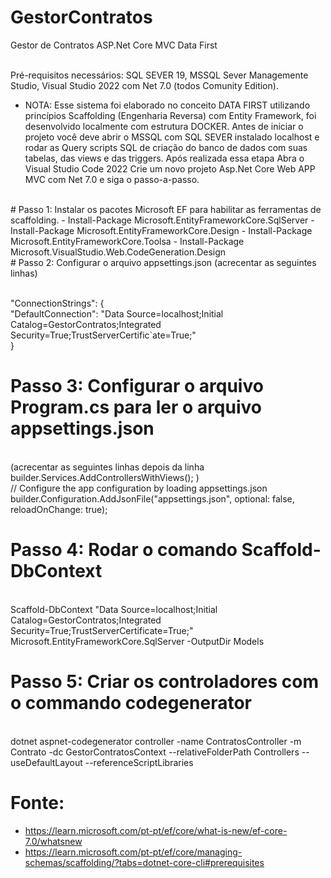 # GestorContratos
 Gestor de Contratos ASP.Net Core MVC Data First

<br> Pré-requisitos necessários: SQL SEVER 19, MSSQL Sever Managemente Studio, Visual Studio 2022 com Net 7.0  (todos Comunity Edition).

- NOTA: Esse sistema foi elaborado no conceito DATA FIRST utilizando princípios Scaffolding (Engenharia Reversa) com Entity Framework, foi desenvolvido localmente com estrutura DOCKER. Antes de iniciar o projeto você deve abrir o MSSQL com SQL SEVER instalado localhost e rodar as Query scripts SQL de criação do banco de dados com suas tabelas, das views e das triggers. Após realizada essa etapa Abra o Visual Studio Code 2022 Crie um novo projeto Asp.Net Core Web APP MVC com Net 7.0 e siga o passo-a-passo.
<br>
# Passo 1: Instalar os pacotes Microsoft EF para habilitar as ferramentas de scaffolding.
- Install-Package Microsoft.EntityFrameworkCore.SqlServer
- Install-Package Microsoft.EntityFrameworkCore.Design
- Install-Package Microsoft.EntityFrameworkCore.Toolsa
- Install-Package Microsoft.VisualStudio.Web.CodeGeneration.Design
<br>
# Passo 2: Configurar o arquivo appsettings.json (acrecentar as seguintes linhas)

<br> "ConnectionStrings": {
<br>          "DefaultConnection": "Data Source=localhost;Initial Catalog=GestorContratos;Integrated Security=True;TrustServerCertific`ate=True;"
<br> }

# Passo 3: Configurar o arquivo Program.cs para ler o arquivo appsettings.json 
<br>(acrecentar as seguintes linhas depois da linha
<br>builder.Services.AddControllersWithViews(); )
<br> // Configure the app configuration by loading appsettings.json
<br>builder.Configuration.AddJsonFile("appsettings.json", optional: false, reloadOnChange: true);

# Passo 4: Rodar o comando Scaffold-DbContext
<br>Scaffold-DbContext "Data Source=localhost;Initial Catalog=GestorContratos;Integrated Security=True;TrustServerCertificate=True;" Microsoft.EntityFrameworkCore.SqlServer -OutputDir Models

# Passo 5: Criar os controladores com o commando codegenerator 

<br>dotnet aspnet-codegenerator controller -name ContratosController -m Contrato -dc GestorContratosContext --relativeFolderPath Controllers --useDefaultLayout --referenceScriptLibraries

# Fonte:
- https://learn.microsoft.com/pt-pt/ef/core/what-is-new/ef-core-7.0/whatsnew	
- https://learn.microsoft.com/pt-pt/ef/core/managing-schemas/scaffolding/?tabs=dotnet-core-cli#prerequisites

